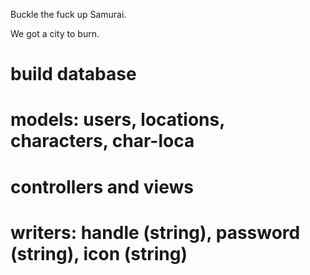
Buckle the fuck up Samurai.

We got a city to burn.

# build database
# models: users, locations, characters, char-loca
# controllers and views

# writers: handle (string), password (string), icon (string)
